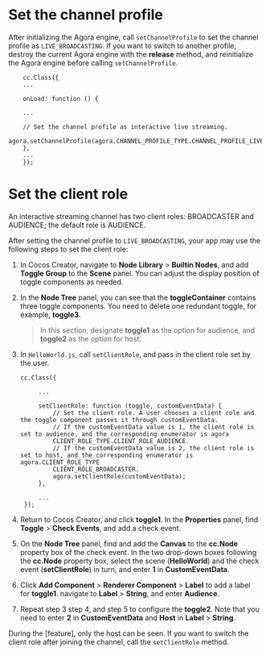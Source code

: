 # Set the channel profile
After initializing the Agora engine, call `setChannelProfile` to set the channel profile as `LIVE_BROADCASTING`.
If you want to switch to another profile, destroy the current Agora engine with the **release** method, and reinitialize the Agora engine before calling `setChannelProfile`.

```
    cc.Class({
    ...

    onLoad: function () {

    ...

    // Set the channel profile as interactive live streaming.
    agora.setChannelProfile(agora.CHANNEL_PROFILE_TYPE.CHANNEL_PROFILE_LIVE_BROADCASTING);
    },
    ...
    });
```

# Set the client role

An interactive streaming channel has two client roles: BROADCASTER and AUDIENCE; the default role is AUDIENCE.

After setting the channel profile to `LIVE_BROADCASTING`, your app may use the following steps to set the client role: 

1. In Cocos Creator, navigate to **Node Library** > **Builtin Nodes**, and add **Toggle Group** to the **Scene** panel. You can adjust the display position of toggle components as needed.

2. In the **Node Tree** panel, you can see that the **toggleContainer** contains three toggle components. You need to delete one redundant toggle, for example, **toggle3**.
    
    >In this section, designate **toggle1** as the option for audience, and **toggle2** as the option for host.

3. In `HelloWorld.js`, call `setClientRole`, and pass in the client role set by the user.
     ```
    cc.Class({
      
          ...
      
          setClientRole: function (toggle, customEventData) {
              // Set the client role. A user chooses a client role and the toggle component passes it through customEventData.
              // If the customEventData value is 1, the client role is set to audience, and the corresponding enumerator is agora
              CLIENT_ROLE_TYPE.CLIENT_ROLE_AUDIENCE.
              // If the customEventData value is 2, the client role is set to host, and the corresponding enumerator is agora.CLIENT_ROLE_TYPE
              CLIENT_ROLE_BROADCASTER.
              agora.setClientRole(customEventData);
          },
      
          ...
      });
   ```

4. Return to Cocos Creator, and click **toggle1**. In the **Properties** panel, find **Toggle** > **Check Events**, and add a check event.

5. On the **Node Tree** panel, find and add the **Canvas** to the **cc.Node** property box of the check event. In the two drop-down boxes following the **cc.Node** property box, select the scene (**HelloWorld**) and the check event (**setClientRole**) in turn, and enter **1** in **CustomEventData**.

6. Click **Add Component** > **Renderer Component** > **Label** to add a label for **toggle1**. navigate to **Label** > **String**, and enter **Audience**.

7. Repeat step 3 step 4, and step 5 to configure the **toggle2**. Note that you need to enter **2** in **CustomEventData** and **Host** in **Label** > **String**.

During the [feature], only the host can be seen. If you want to switch the client role after joining the channel, call the `setClientRole` method.